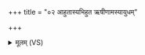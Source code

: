 +++
title = "०२ आहुतास्यभिहुत ऋषीणामस्यायुधम्"

+++
<details><summary>मूलम् (VS)</summary>

आहु॑तास्य॒भिहु॑त॒ ऋषी॑णाम॒स्यायु॑धम्।  
पूर्वा॑ व्र॒तस्य॑ प्राश्न॒ती वी॑र॒घ्नी भ॑व मेखले ॥
</details>